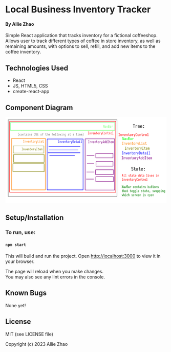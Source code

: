 # Local Business Inventory Tracker

#### By Allie Zhao

Simple React application that tracks inventory for a fictional coffeeshop. Allows user to track different types of coffee in store inventory, as well as remaining amounts, with options to sell, refill, and add new items to the coffee inventory.

## Technologies Used

- React
- JS, HTML5, CSS
- create-react-app

## Component Diagram

![component diagram showing application structure](./component-diagram.png)

## Setup/Installation

### To run, use:

#### `npm start`

This will build and run the project.
Open [http://localhost:3000](http://localhost:3000) to view it in your browser.

The page will reload when you make changes.\
You may also see any lint errors in the console.

## Known Bugs

None yet!

## License

MIT (see LICENSE file)

Copyright (c) 2023 Allie Zhao
